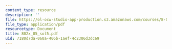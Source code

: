 ```yaml
---
content_type: resource
description: ''
file: https://ol-ocw-studio-app-production.s3.amazonaws.com/courses/8-02x-physics-ii-electricity-magnetism-with-an-experimental-focus-spring-2005/7180d7da060a406b1aef4c2306d3dc69_802x_05_sol5.pdf
file_type: application/pdf
resourcetype: Document
title: 802x_05_sol5.pdf
uid: 7180d7da-060a-406b-1aef-4c2306d3dc69
---
```

